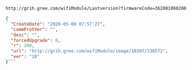 `http://grih.gree.com/wifiModule/Lastversion?firmwareCode=362001060200`

```json
{
  "CreateDate": "2020-05-08 07:57:27",
  "commProtVer": "",
  "desc": "",
  "forcedUpgrade": 0,
  "r": 200,
  "url": "http://grih.gree.com/wifiModule/image/10397/336572",
  "ver": "10"
}```
